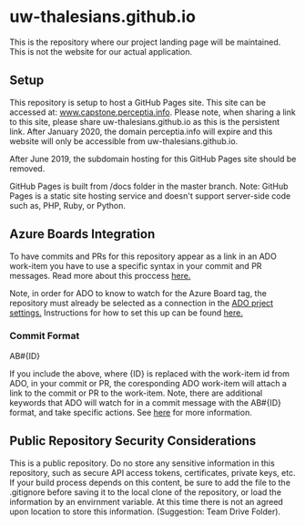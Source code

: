 # uw-thalesians.github.io
This is the repository where our project landing page will be maintained. This is not the website for our actual application. 

## Setup
This repository is setup to host a GitHub Pages site. This site can be accessed at: www.capstone.perceptia.info. Please note, when sharing a link to this site, please share uw-thalesians.github.io as this is the persistent link. After January 2020, the domain perceptia.info will expire and this website will only be accessible from uw-thalesians.github.io.

After June 2019, the subdomain hosting for this GitHub Pages site should be removed. 

GitHub Pages is built from /docs folder in the master branch. Note: GitHub Pages is a static site hosting service and doesn't support server-side code such as, PHP, Ruby, or Python.

## Azure Boards Integration
To have commits and PRs for this repository appear as a link in an ADO work-item you have to use a specific syntax in your commit and PR messages. Read more about this proccess [here.](https://docs.microsoft.com/en-us/azure/devops/boards/github/link-to-from-github?view=vsts)

Note, in order for ADO to know to watch for the Azure Board tag, the repository must already be selected as a connection in the [ADO prject settings.](https://dev.azure.com/uw-thalesians/Capstone%202019/_settings/boards-external-integration) Instructions for how to set this up can be found [here.](https://docs.microsoft.com/en-us/azure/devops/boards/github/index?view=vsts) 

### Commit Format
AB#{ID}

If you include the above, where {ID} is replaced with the work-item id from ADO, in your commit or PR, the coresponding ADO work-item will attach a link to the commit or PR to the work-item. Note, there are additional keywords that ADO will watch for in a commit message with the AB#{ID} format, and take specific actions. See [here](https://docs.microsoft.com/en-us/azure/devops/boards/github/link-to-from-github?view=vsts) for more information.  

## Public Repository Security Considerations
This is a public repository. Do no store any sensitive information in this repository, such as secure API access tokens, certificates, private keys, etc. If your build process depends on this content, be sure to add the file to the .gitignore before saving it to the local clone of the repository, or load the information by an envirnment variable. At this time there is not an agreed upon location to store this information. (Suggestion: Team Drive Folder).
